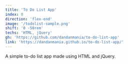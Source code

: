```yaml
---
title: 'To Do List App'
index: 0
direction: 'flex-end'
image: '/todolist-sample.png'
shift: '0 -50rem'
techs: 'HTML, jQuery'
gh: 'https://github.com/dandanmania/to-do-list-app'
link: 'https://dandanmania.github.io/to-do-list-app/'
---
```


A simple to-do list app made using HTML and jQuery.
